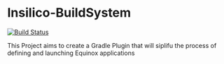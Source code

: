 # Insilico-BuildSystem
[![Build Status](https://travis-ci.org/niikhilghodke/Insilico-BuildSystem.svg?branch=master)](https://travis-ci.org/niikhilghodke/Insilico-BuildSystem)

This Project aims to create a Gradle Plugin that will siplifu the process of defining and launching Equinox applications
